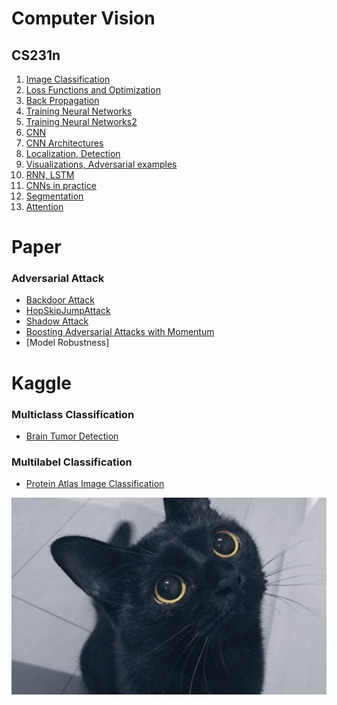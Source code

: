 # Computer Vision
## CS231n
1. [Image Classification](https://github.com/em-1001/AI/blob/master/CS231n/1.Image%20Classification.md)
2. [Loss Functions and Optimization](https://github.com/em-1001/AI/blob/master/CS231n/2.Loss%20Functions%20and%20Optimization.md)
3. [Back Propagation](https://github.com/em-1001/AI/blob/master/CS231n/3.Back%20Propagation.md)
4. [Training Neural Networks](https://github.com/em-1001/AI/blob/master/CS231n/4.Training%20Neural%20Networks.md)
5. [Training Neural Networks2](https://github.com/em-1001/AI/blob/master/CS231n/5.Training%20Neural%20Networks2.md)
6. [CNN](https://github.com/em-1001/AI/blob/master/CS231n/6.CNN.md)
7. [CNN Architectures](https://github.com/em-1001/AI/blob/master/CS231n/7.CNN%20Architectures.md)
8. [Localization, Detection](https://github.com/em-1001/AI/blob/master/CS231n/8.Localization%2C%20Detection.md)
9. [Visualizations, Adversarial examples](https://github.com/em-1001/AI/blob/master/CS231n/9.Visualizations%2C%20Adversarial%20examples.md)
10. [RNN, LSTM](https://github.com/em-1001/AI/blob/master/CS231n/10.RNN%2C%20LSTM.md)
11. [CNNs in practice](https://github.com/em-1001/AI/blob/master/CS231n/11.CNNs%20in%20practice.md)
12. [Segmentation](https://github.com/em-1001/AI/blob/master/CS231n/12.Segmentation.md)
13. [Attention](https://github.com/em-1001/AI/blob/master/CS231n/13.Attention.md)

# Paper 
### Adversarial Attack
- [Backdoor Attack](https://github.com/em-1001/AI/blob/master/Paper/Backdoor%20Attack.md)
- [HopSkipJumpAttack](https://github.com/em-1001/AI/blob/master/Paper/HopSkipJumpAttack.md)
- [Shadow Attack](https://github.com/em-1001/AI/blob/master/Paper/Shadow%20Attack.md)
- [Boosting Adversarial Attacks with Momentum](https://github.com/em-1001/AI/blob/master/Paper/Boosting%20Adversarial%20Attacks%20with%20Momentum.md)
- [Model Robustness]


# Kaggle
### Multiclass Classification
- [Brain Tumor Detection](https://github.com/em-1001/AI/blob/master/Kaggle/brain-tumor-classification-mri.ipynb)

### Multilabel Classification
- [Protein Atlas Image Classification](https://github.com/em-1001/AI/blob/master/Kaggle/protein-atlas-image-classification.ipynb)



<p align="center"><img src="https://github.com/em-1001/AI/blob/master/Images/cat2.jpg"></p>
